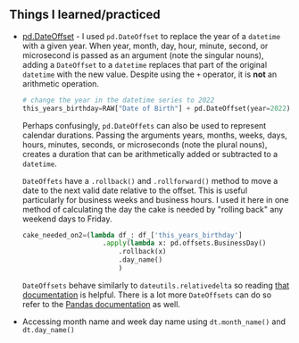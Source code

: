 ## Things I learned/practiced

* [pd.DateOffset](https://pandas.pydata.org/pandas-docs/stable/user_guide/timeseries.html#dateoffset-objects) - I used `pd.DateOffset` to replace the year of a `datetime` with a given year. When year, month, day, hour, minute, second, or microsecond is passed as an argument (note the singular nouns), adding a `DateOffset` to a `datetime` replaces that part of the original `datetime` with the new value. Despite using the `+` operator, it is **not** an arithmetic operation.

    ```python
    # change the year in the datetime series to 2022
    this_years_birthday=RAW["Date of Birth"] + pd.DateOffset(year=2022)
    ```

    Perhaps confusingly, `pd.DateOffets` can also be used to represent calendar durations. Passing the arguments years, months, weeks, days, hours, minutes, seconds, or microseconds (note the plural nouns), creates a duration that can be arithmetically added or subtracted to a `datetime`.

    `DateOffets` have a `.rollback()` and `.rollforward()` method to move a date to the next valid date relative to the offset. This is useful particularly for business weeks and business hours. I used it here in one method of calculating the day the cake is needed by "rolling back" any weekend days to Friday.

    ```python
    cake_needed_on2=(lambda df_: df_['this_years_birthday']
                        .apply(lambda x: pd.offsets.BusinessDay()
                            .rollback(x)
                            .day_name()
                            )
    ```

    `DateOffsets` behave similarly to `dateutils.relativedelta` so reading [that documentation](https://dateutil.readthedocs.io/en/stable/relativedelta.html) is helpful. There is a lot more `DateOffsets` can do so refer to the [Pandas documentation](https://pandas.pydata.org/pandas-docs/stable/user_guide/timeseries.html#dateoffset-objects) as well.



* Accessing month name and week day name using `dt.month_name()` and `dt.day_name()`